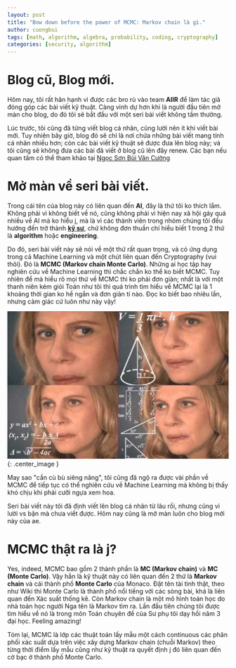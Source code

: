 ```yaml
---
layout: post
title: "Bow down before the power of MCMC: Markov chain là gì."
author: cuongbui
tags: [math, algorithm, algebra, probability, coding, cryptography]
categories: [security, algorithm]
---
```


# Blog cũ, Blog mới.
Hôm nay, tôi rất hân hạnh vì được các bro rủ vào team **AIIR** để làm tác giả đóng góp các bài viết kỹ thuật.
Càng vinh dự hơn khi là người đầu tiên mở màn cho blog, do đó tôi sẽ bắt đầu với một seri bài viết không tầm thường.

Lúc trước, tôi cũng đã từng viết blog cá nhân, cũng lười nên ít khi viết bài mới. Tuy nhiên bây giờ, blog đó sẽ chỉ là nơi 
chứa những bài viết mang tính cá nhân nhiều hơn; còn các bài viết kỹ thuật sẽ được đưa lên blog này; và tôi cũng sẽ không
đưa các bài đã viết ở blog cũ lên đây renew. Các bạn nếu quan tâm có thể tham khảo tại [Ngọc Sơn Bùi Văn Cường](https://nsbvc.blogspot.com/)

# Mở màn về seri bài viết.
Trong cái tên của blog này có liên quan đến **AI**, đây là thứ tôi ko thích lắm. Không phải vì không biết về nó, cũng không 
phải vì hiện nay xã hội gáy quá nhiều về AI mà ko hiểu j, mà là vì các thành viên trong nhóm chúng tôi đều hướng đến trở thành
**[kỹ sư](https://nsbvc.blogspot.com/2019/09/ky-su-la-bac-thay-ky-thuat-ko-phai-la.html)**, chứ không đơn thuần chỉ hiểu 
biết 1 trong 2 thứ là **algorithm** hoặc **engineering**.

Do đó, seri bài viết này sẽ nói về một thứ rất quan trọng, và có ứng dụng trong cả Machine Learning và một chút liên quan 
đến Cryptography (vui thôi). Đó là **MCMC (Markov chain Monte Carlo)**. Những ai học tập hay nghiên cứu về Machine Learning thì
chắc chắn ko thể ko biết MCMC. Tuy nhiên để mà hiểu rõ mọi thứ về MCMC thì ko phải đơn giản; nhất là với một thanh niên kém 
giỏi Toán như tôi thì quá trình tìm hiểu về MCMC lại là 1 khoảng thời gian ko hề ngắn và đơn giản tí nào. Đọc ko biết bao 
nhiêu lần, nhưng cảm giác cứ luôn như này vậy!

![Thinking](/assets/img/posts/cuongbui/suynghi.jpg){: .center_image }

May sao "cần cù bù siêng năng", tôi cũng đã ngộ ra được vài phần về MCMC để tiếp tục có thể nghiên cứu về Machine Learning 
mà không bị thấy khó chịu khi phải cưỡi ngựa xem hoa.

Seri bài viết này tôi đã định viết lên blog cá nhân từ lâu rồi, nhưng cũng vì lười vs bận mà chưa viết được. Hôm nay cũng là 
mở màn luôn cho blog mới này của ae.

# MCMC thật ra là j?
Yes, indeed, MCMC bao gồm 2 thành phần là **MC (Markov chain)** và **MC (Monte Carlo)**. Vậy hẳn là kỹ thuật này có liên quan 
đến 2 thứ là **Markov chain** và cái thành phố **Monte Carlo** của Monaco. Đặt tên tài tình thật, theo như Wiki thì Monte Carlo 
là thành phố nổi tiếng với các sòng bài, khá là liên quan đến Xác suất thống kê. Còn Markov chain là một mô hình toán học 
do nhà toán học người Nga tên là Markov tìm ra. Lần đầu tiên chúng tôi được tìm hiểu về nó là trong môn Toán chuyên đề của 
Sư phụ tôi dạy hồi năm 3 đại học. Feeling amazing!

Tóm lại, MCMC là lớp các thuật toán lấy mẫu một cách continuous các phân phối xác suất dựa trên việc xây dựng Markov chain 
(chuỗi Markov) theo từng thời điểm lấy mẫu cũng như kỹ thuật ra quyết định j đó liên quan đến cờ bạc ở thành phố Monte Carlo. 

